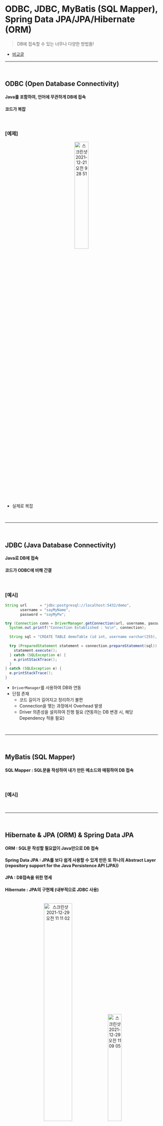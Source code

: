 # ODBC, JDBC, MyBatis (SQL Mapper), Spring Data JPA/JPA/Hibernate (ORM)
> DB에 접속할 수 있는 너무나 다양한 방법들!
* [비교글](https://skyblue300a.tistory.com/7)

<hr>
<br>

## ODBC (Open Database Connectivity)
#### Java를 포함하여, 언어에 무관하게 DB에 접속
#### 코드가 복잡

<br>

### [예제]

<div align="center">
  <img width="30%" alt="스크린샷 2021-12-21 오전 9 28 51" src="https://user-images.githubusercontent.com/37537227/146850598-269749d4-9fd6-42e2-a704-77e238f5b6e0.png">
</div>

* 실제로 복잡

<br>
<hr>
<br>

## JDBC (Java Database Connectivity)
#### Java로 DB에 접속
#### 코드가 ODBC에 비해 간결

<br>

### [예시]
```java
String url      = "jdbc:postgresql://localhost:5432/demo",
       username = "sayMyName",
       password = "sayMyPw";

try (Connection conn = DriverManager.getConnection(url, username, password) {
  System.out.printf("Connection Established : %s\n", connection);
  
  String sql = "CREATE TABLE demoTable (id int, username varchar(255), password varchar(255))";
  
  try (PreparedStatement statement = connection.prepareStatement(sql)) {
    statement.execute();
  } catch (SQLException e) {
    e.printStackTrace();
  }
} catch (SQLException e) {
  e.printStackTrace();
}
```
* `DriverManager`를 사용하여 DB와 연동
* 단점 존재
  * 코드 길이가 길어지고 정리하기 불편
  * Connection을 맺는 과정에서 Overhead 발생
  * Driver 의존성을 설치하여 진행 필요 (연동하는 DB 변경 시, 해당 Dependency 적용 필요)

<br>
<hr>
<br>

## MyBatis (SQL Mapper)
#### SQL Mapper : SQL문을 작성하여 내가 만든 메소드와 매핑하여 DB 접속 

<br>

### [예시]


<br>
<hr>
<br>

## Hibernate & JPA (ORM) & Spring Data JPA
#### ORM : SQL문 작성할 필요없이 Java만으로 DB 접속
#### Spring Data JPA : JPA를 보다 쉽게 사용할 수 있게 만든 또 하나의 Abstract Layer (repository support for the Java Persistence API (JPA))
#### JPA : DB접속을 위한 명세 
#### Hibernate : JPA의 구현체 (내부적으로 JDBC 사용)

<br>

<div align="center">
  <img width="42.8%" alt="스크린샷 2021-12-29 오전 11 11 02" src="https://user-images.githubusercontent.com/37537227/147620822-ca0a758a-34dc-42f0-bc3a-62b900fa2f1b.png">
  <img width="30%" alt="스크린샷 2021-12-29 오전 11 09 05" src="https://user-images.githubusercontent.com/37537227/147620741-0d8ae15a-0fb5-4035-9974-7478ef09d6c6.png">
</div>

<br>


### [예제]
```java
interface TestRepository extends JpaRepository<Test, Long> {
  
}
```
* JpaRepository가 JPA Interface

* 상속 Rule  
  * `Interface extends Interface`
  * Interface cannot extends Class
  * Class extends Class
  * Class implements Interface

<br>

### [JpaRepository, CrudRepository, PagingAndSortingRepository]

* CrudRepository
* PagingAndSortingRepository
* JpaRepository


<br>
<hr>
<br>
